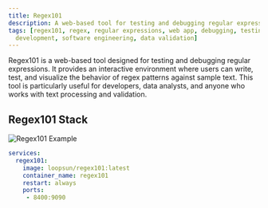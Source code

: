 ```yaml
---
title: Regex101
description: A web-based tool for testing and debugging regular expressions.
tags: [regex101, regex, regular expressions, web app, debugging, testing, open source, productivity,
  development, software engineering, data validation]
---
```


Regex101 is a web-based tool designed for testing and debugging regular expressions. It provides an interactive environment where users can write, test, and visualize the behavior of regex patterns against sample text. This tool is particularly useful for developers, data analysts, and anyone who works with text processing and validation.

## Regex101 Stack

![Regex101 Example](../images/regex101_example.png)

```yaml
services:
  regex101:
    image: loopsun/regex101:latest
    container_name: regex101
    restart: always
    ports:
     - 8400:9090
```